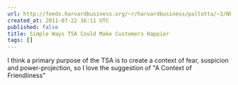 ```yaml
---
url: http://feeds.harvardbusiness.org/~r/harvardbusiness/pallotta/~3/NPX-0dAhERo/simple-ways-tsa-could-make-customers-happier.html
created_at: 2011-07-22 16:11 UTC
published: false
title: Simple Ways TSA Could Make Customers Happier
tags: []
---
```


I think a primary purpose of the TSA is to create a context of fear, suspicion and power-projection, so I love the suggestion of "A Context of Friendliness"
